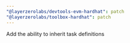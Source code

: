 ```yaml
---
"@layerzerolabs/devtools-evm-hardhat": patch
"@layerzerolabs/toolbox-hardhat": patch
---
```


Add the ability to inherit task definitions
